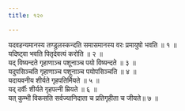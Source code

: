 ```yaml
---
title: १२०

---
```

यदवहन्यमानस्य तण्डुलस्कन्दति समासमानस्य वरः प्रमायुषो भवति ॥ १ ॥  
यदिष्ट्वा भवति पितृदेवत्यं करोति ॥ २ ॥  
यद् विष्यन्दते गृहाणाञ्च पशूनाञ्च पयो विष्यन्दते ॥ ३ ॥  
यदुपसिञ्चति गृहाणाञ्च पशूनाञ्च पयोपसिञ्चति ॥ ४ ॥  
यदायवनीय शीर्यते गृहपतिर्मियते ॥ ५ ॥  
यद् दर्वीः शीर्यते गृहपत्नी म्रियते ॥ ६ ॥  
यत् कुम्भी विकसति सर्वज्यानिदाता च प्रतिगृहीता च जीयते॥ ७ ॥  